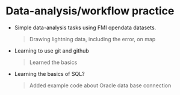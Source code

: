 # Data-analysis/workflow practice
- Simple data-analysis tasks using FMI opendata datasets.
  >Drawing lightning data, including the error, on map
- Learning to use git and github
  >Learned the basics
- Learning the basics of SQL?
  >Added example code about Oracle data base connection
